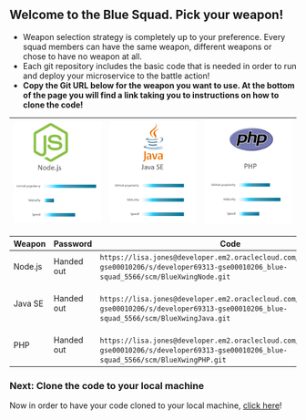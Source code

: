 ## Welcome to the Blue Squad. Pick your weapon! ##

+ Weapon selection strategy is completely up to your preference. Every squad members can have the same weapon, different weapons or chose to have no weapon at all.
+ Each git repository includes the basic code that is needed in order to run and deploy your microservice to the battle action!
+ **Copy the Git URL below for the weapon you want to use. At the bottom of the page you will find a link taking you to instructions on how to clone the code!**

| ![Red Squad](nodejs.png)  | ![Blue Squad](javase.png) | ![Black Squad](php.png) |
|:---:|:---:|:---:|

| Weapon        | Password     | Code  |
| ------------- |-------------| -----|
| Node.js      | Handed out | ``` https://lisa.jones@developer.em2.oraclecloud.com/developer69313-gse00010206/s/developer69313-gse00010206_blue-squad_5566/scm/BlueXwingNode.git ``` |
| Java SE      | Handed out      |   ```  https://lisa.jones@developer.em2.oraclecloud.com/developer69313-gse00010206/s/developer69313-gse00010206_blue-squad_5566/scm/BlueXwingJava.git ``` |
| PHP | Handed out      |  ```  https://lisa.jones@developer.em2.oraclecloud.com/developer69313-gse00010206/s/developer69313-gse00010206_blue-squad_5566/scm/BlueXwingPHP.git ``` |

### Next: Clone the code to your local machine ###

Now in order to have your code cloned to your local machine, [click here](../clonecode.md)!
